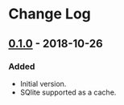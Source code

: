 # Change Log
## [0.1.0] - 2018-10-26
### Added
- Initial version.
- SQlite supported as a cache.

[0.1.0]: https://github.com/CGenie/closure-api/tree/0.1.0
